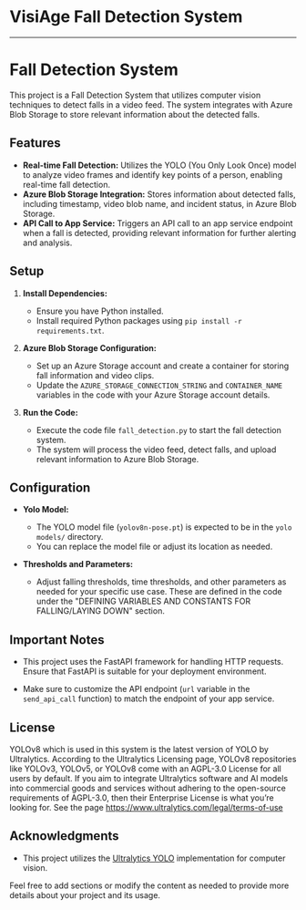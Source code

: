 # VisiAge Fall Detection System

---

# Fall Detection System

This project is a Fall Detection System that utilizes computer vision techniques to detect falls in a video feed. The system integrates with Azure Blob Storage to store relevant information about the detected falls.

## Features

- **Real-time Fall Detection:** Utilizes the YOLO (You Only Look Once) model to analyze video frames and identify key points of a person, enabling real-time fall detection.
- **Azure Blob Storage Integration:** Stores information about detected falls, including timestamp, video blob name, and incident status, in Azure Blob Storage.
- **API Call to App Service:** Triggers an API call to an app service endpoint when a fall is detected, providing relevant information for further alerting and analysis.

## Setup

1. **Install Dependencies:**
   - Ensure you have Python installed.
   - Install required Python packages using `pip install -r requirements.txt`.

2. **Azure Blob Storage Configuration:**
   - Set up an Azure Storage account and create a container for storing fall information and video clips.
   - Update the `AZURE_STORAGE_CONNECTION_STRING` and `CONTAINER_NAME` variables in the code with your Azure Storage account details.

3. **Run the Code:**
   - Execute the code file `fall_detection.py` to start the fall detection system.
   - The system will process the video feed, detect falls, and upload relevant information to Azure Blob Storage.

## Configuration

- **Yolo Model:**
  - The YOLO model file (`yolov8n-pose.pt`) is expected to be in the `yolo models/` directory.
  - You can replace the model file or adjust its location as needed.

- **Thresholds and Parameters:**
  - Adjust falling thresholds, time thresholds, and other parameters as needed for your specific use case. These are defined in the code under the "DEFINING VARIABLES AND CONSTANTS FOR FALLING/LAYING DOWN" section.

## Important Notes

- This project uses the FastAPI framework for handling HTTP requests. Ensure that FastAPI is suitable for your deployment environment.

- Make sure to customize the API endpoint (`url` variable in the `send_api_call` function) to match the endpoint of your app service.

## License

YOLOv8 which is used in this system is the latest version of YOLO by Ultralytics. According to the Ultralytics Licensing page, YOLOv8 repositories like YOLOv3, YOLOv5, or YOLOv8 come with an AGPL-3.0 License for all users by default. If you aim to integrate Ultralytics software and AI models into commercial goods and services without adhering to the open-source requirements of AGPL-3.0, then their Enterprise License is what you’re looking for. See the page https://www.ultralytics.com/legal/terms-of-use

## Acknowledgments

- This project utilizes the [Ultralytics YOLO](https://github.com/ultralytics/yolov5) implementation for computer vision.

Feel free to add sections or modify the content as needed to provide more details about your project and its usage.
